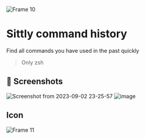 ![Frame 10](https://github.com/JulianKominovic/sittly-cmd-history/assets/70329467/8fe86f9e-e227-43aa-ae7f-43b8605b6c53)


# Sittly command history
Find all commands you have used in the past quickly
> Only zsh

## 📸 Screenshots

![Screenshot from 2023-09-02 23-25-57](https://github.com/JulianKominovic/sittly-cmd-history/assets/70329467/99c1e541-6db9-432f-b62d-dda5d7146f9b)
![image](https://github.com/JulianKominovic/sittly-cmd-history/assets/70329467/9777a1c7-9fea-4dec-a2ca-3a1f3901e5b2)

## Icon
![Frame 11](https://github.com/JulianKominovic/sittly-cmd-history/assets/70329467/b75a36de-de03-4838-8f7d-ec5131efae5c)
